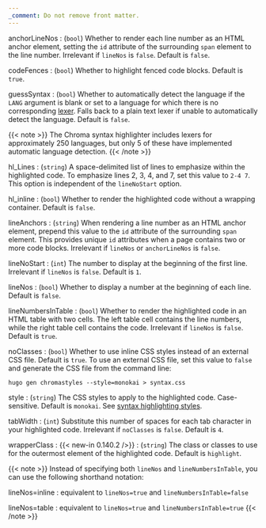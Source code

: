 ```yaml
---
_comment: Do not remove front matter.
---
```


anchorLineNos
: (`bool`) Whether to render each line number as an HTML anchor element, setting the `id` attribute of the surrounding `span` element to the line number. Irrelevant if `lineNos` is `false`. Default is `false`.

codeFences
: (`bool`) Whether to highlight fenced code blocks. Default is `true`.

guessSyntax
: (`bool`) Whether to automatically detect the language if the `LANG` argument is blank or set to a language for which there is no corresponding [lexer](g). Falls back to a plain text lexer if unable to automatically detect the language. Default is `false`.

  {{< note >}}
  The Chroma syntax highlighter includes lexers for approximately 250 languages, but only 5 of these have implemented automatic language detection.
  {{< /note >}}

hl_Lines
: (`string`) A space-delimited list of lines to emphasize within the highlighted code. To emphasize lines 2, 3, 4, and 7, set this value to `2-4 7`. This option is independent of the `lineNoStart` option.

hl_inline
: (`bool`) Whether to render the highlighted code without a wrapping container. Default is `false`.

lineAnchors
: (`string`) When rendering a line number as an HTML anchor element, prepend this value to the `id` attribute of the surrounding `span` element. This provides unique `id` attributes when a page contains two or more code blocks. Irrelevant if `lineNos` or `anchorLineNos` is `false`.

lineNoStart
: (`int`) The number to display at the beginning of the first line. Irrelevant if `lineNos` is `false`. Default is `1`.

lineNos
: (`bool`) Whether to display a number at the beginning of each line. Default is `false`.

lineNumbersInTable
: (`bool`) Whether to render the highlighted code in an HTML table with two cells. The left table cell contains the line numbers, while the right table cell contains the code. Irrelevant if `lineNos` is `false`. Default is `true`.

noClasses
: (`bool`) Whether to use inline CSS styles instead of an external CSS file. Default is `true`. To use an external CSS file, set this value to `false` and generate the CSS file from the command line:

  ```text
  hugo gen chromastyles --style=monokai > syntax.css
  ```

style
: (`string`) The CSS styles to apply to the highlighted code. Case-sensitive. Default is `monokai`. See [syntax highlighting styles].

tabWidth
: (`int`) Substitute this number of spaces for each tab character in your highlighted code. Irrelevant if `noClasses` is `false`. Default is `4`.

wrapperClass
: {{< new-in 0.140.2 />}}
: (`string`) The class or classes to use for the outermost element of the highlighted code. Default is `highlight`.

{{< note >}}
Instead of specifying both `lineNos` and `lineNumbersInTable`, you can use the following shorthand notation:

lineNos=inline
: equivalent to `lineNos=true` and `lineNumbersInTable=false`

lineNos=table
: equivalent to `lineNos=true` and `lineNumbersInTable=true`
{{< /note >}}

[Short snippets]: https://xyproto.github.io/splash/docs/all.html
[Long snippets]: https://xyproto.github.io/splash/docs/longer/all.html
[syntax highlighting styles]: /quick-reference/syntax-highlighting-styles/
